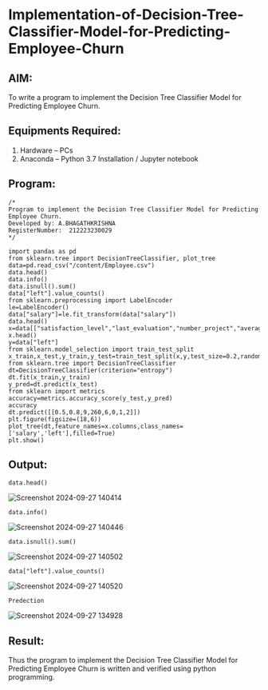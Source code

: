 # Implementation-of-Decision-Tree-Classifier-Model-for-Predicting-Employee-Churn

## AIM:
To write a program to implement the Decision Tree Classifier Model for Predicting Employee Churn.

## Equipments Required:
1. Hardware – PCs
2. Anaconda – Python 3.7 Installation / Jupyter notebook


## Program:
```
/*
Program to implement the Decision Tree Classifier Model for Predicting Employee Churn.
Developed by: A.BHAGATHKRISHNA
RegisterNumber:  212223230029
*/
```
```
import pandas as pd
from sklearn.tree import DecisionTreeClassifier, plot_tree
data=pd.read_csv("/content/Employee.csv")
data.head()
data.info()
data.isnull().sum()
data["left"].value_counts()
from sklearn.preprocessing import LabelEncoder
le=LabelEncoder()
data["salary"]=le.fit_transform(data["salary"])
data.head()
x=data[["satisfaction_level","last_evaluation","number_project","average_montly_hours","time_spend_company","Work_accident","promotion_last_5years","salary"]]
x.head()
y=data["left"]
from sklearn.model_selection import train_test_split
x_train,x_test,y_train,y_test=train_test_split(x,y,test_size=0.2,random_state=100)
from sklearn.tree import DecisionTreeClassifier
dt=DecisionTreeClassifier(criterion="entropy")
dt.fit(x_train,y_train)
y_pred=dt.predict(x_test)
from sklearn import metrics
accuracy=metrics.accuracy_score(y_test,y_pred)
accuracy
dt.predict([[0.5,0.8,9,260,6,0,1,2]])
plt.figure(figsize=(18,6))
plot_tree(dt,feature_names=x.columns,class_names=['salary','left'],filled=True)
plt.show()

```

## Output:
```
data.head()
```
![Screenshot 2024-09-27 140414](https://github.com/user-attachments/assets/a11c9d78-5334-4abb-9405-cbe09c13a186)

```
data.info()
```
![Screenshot 2024-09-27 140446](https://github.com/user-attachments/assets/2770e8d9-47f1-44d7-9caa-4b2e6a14600f)

```
data.isnull().sum()
```
![Screenshot 2024-09-27 140502](https://github.com/user-attachments/assets/17ae8264-8a3b-486b-914c-c4fcc06b2fb9)


```
data["left"].value_counts()
```
![Screenshot 2024-09-27 140520](https://github.com/user-attachments/assets/88e7648b-3cee-4696-893f-c42a1db6a866)


```
Predection
```
![Screenshot 2024-09-27 134928](https://github.com/user-attachments/assets/20ebed51-fc30-42f2-a75e-a63e3e190931)



## Result:
Thus the program to implement the  Decision Tree Classifier Model for Predicting Employee Churn is written and verified using python programming.

